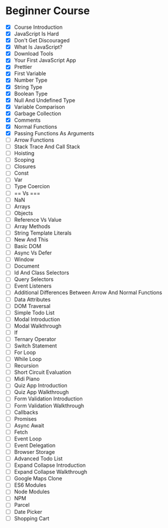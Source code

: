 # Beginner Course

- [x] Course Introduction
- [x] JavaScript Is Hard
- [x] Don't Get Discouraged
- [x] What Is JavaScript?
- [x] Download Tools
- [x] Your First JavaScript App
- [x] Prettier
- [x] First Variable
- [x] Number Type
- [x] String Type
- [x] Boolean Type
- [x] Null And Undefined Type
- [x] Variable Comparison
- [x] Garbage Collection
- [x] Comments
- [x] Normal Functions
- [x] Passing Functions As Arguments
- [ ] Arrow Functions
- [ ] Stack Trace And Call Stack
- [ ] Hoisting
- [ ] Scoping
- [ ] Closures
- [ ] Const
- [ ] Var
- [ ] Type Coercion
- [ ] == Vs ===
- [ ] NaN
- [ ] Arrays
- [ ] Objects
- [ ] Reference Vs Value
- [ ] Array Methods
- [ ] String Template Literals
- [ ] New And This
- [ ] Basic DOM
- [ ] Async Vs Defer
- [ ] Window
- [ ] Document
- [ ] Id And Class Selectors
- [ ] Query Selectors
- [ ] Event Listeners
- [ ] Additional Differences Between Arrow And Normal Functions
- [ ] Data Attributes
- [ ] DOM Traversal
- [ ] Simple Todo List
- [ ] Modal Introduction
- [ ] Modal Walkthrough
- [ ] If
- [ ] Ternary Operator
- [ ] Switch Statement
- [ ] For Loop
- [ ] While Loop
- [ ] Recursion
- [ ] Short Circuit Evaluation
- [ ] Midi Piano
- [ ] Quiz App Introduction
- [ ] Quiz App Walkthrough
- [ ] Form Validation Introduction
- [ ] Form Validation Walkthrough
- [ ] Callbacks
- [ ] Promises
- [ ] Async Await
- [ ] Fetch
- [ ] Event Loop
- [ ] Event Delegation
- [ ] Browser Storage
- [ ] Advanced Todo List
- [ ] Expand Collapse Introduction
- [ ] Expand Collapse Walkthrough
- [ ] Google Maps Clone
- [ ] ES6 Modules
- [ ] Node Modules
- [ ] NPM
- [ ] Parcel
- [ ] Date Picker
- [ ] Shopping Cart